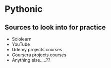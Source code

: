 # Pythonic
## Sources to look into for practice
* Sololearn
* YouTube
* Udemy projects courses
* Coursera projects courses
* Anything else.....??
